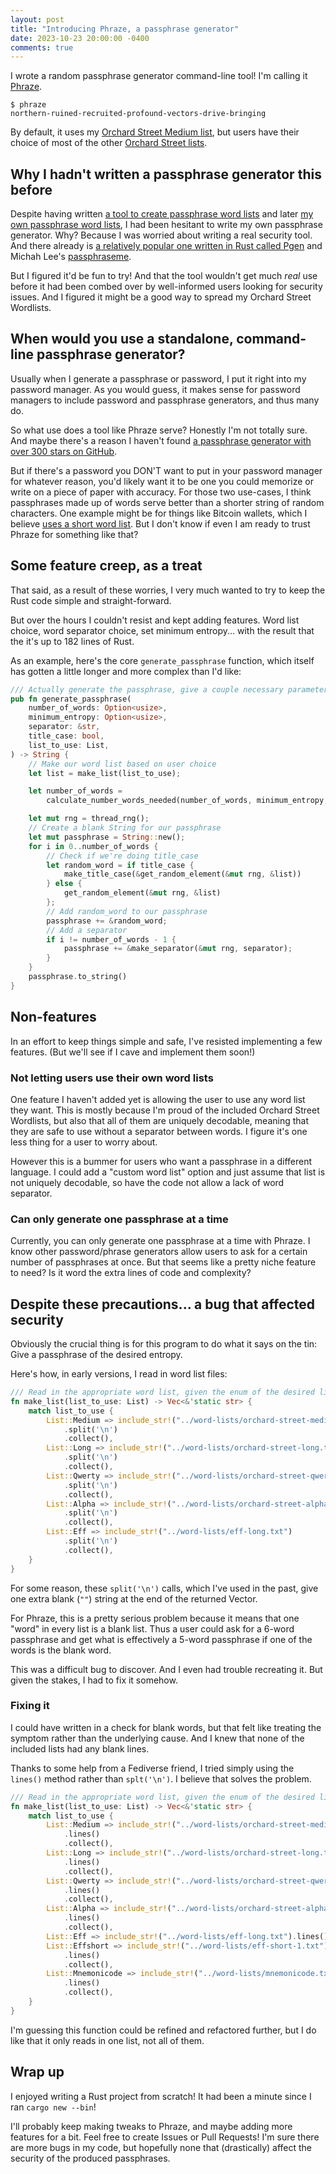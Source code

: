 ```yaml
---
layout: post
title: "Introducing Phraze, a passphrase generator"
date: 2023-10-23 20:00:00 -0400
comments: true
---
```


I wrote a random passphrase generator command-line tool! I'm calling it [Phraze](https://github.com/sts10/phraze).

```
$ phraze
northern-ruined-recruited-profound-vectors-drive-bringing
```

By default, it uses my [Orchard Street Medium list](https://github.com/sts10/orchard-street-wordlists#orchard-street-medium-list), but users have their choice of most of the other [Orchard Street lists](https://github.com/sts10/orchard-street-wordlists).

## Why I hadn't written a passphrase generator this before
Despite having written [a tool to create passphrase word lists](https://github.com/sts10/tidy) and later [my own passphrase word lists](https://github.com/sts10/orchard-street-wordlists), I had been hesitant to write my own passphrase generator. Why? Because I was worried about writing a real security tool. And there already is [a relatively popular one written in Rust called Pgen](https://github.com/ctsrc/Pgen) and Michah Lee's [passphraseme](https://github.com/micahflee/passphraseme). 

But I figured it'd be fun to try! And that the tool wouldn't get much _real_ use before it had been combed over by well-informed users looking for security issues. And I figured it might be a good way to spread my Orchard Street Wordlists.

## When would you use a standalone, command-line passphrase generator?

Usually when I generate a passphrase or password, I put it right into my password manager. As you would guess, it makes sense for password managers to include password and passphrase generators, and thus many do.

So what use does a tool like Phraze serve? Honestly I'm not totally sure. And maybe there's a reason I haven't found [a passphrase generator with over 300 stars on GitHub](https://github.com/topics/passphrase-generator). 

But if there's a password you DON'T want to put in your password manager for whatever reason, you'd likely want it to be one you could memorize or write on a piece of paper with accuracy. For those two use-cases, I think passphrases made up of words serve better than a shorter string of random characters. One example might be for things like Bitcoin wallets, which I believe [uses a short word list](https://github.com/bitcoin/bips/blob/master/bip-0039/english.txt). But I don't know if even I am ready to trust Phraze for something like that?

## Some feature creep, as a treat
That said, as a result of these worries, I very much wanted to try to keep the Rust code simple and straight-forward.

But over the hours I couldn't resist and kept adding features. Word list choice, word separator choice, set minimum entropy... with the result that the it's up to 182 lines of Rust.

As an example, here's the core `generate_passphrase` function, which itself has gotten a little longer and more complex than I'd like:

```rust
/// Actually generate the passphrase, give a couple necessary parameters.
pub fn generate_passphrase(
    number_of_words: Option<usize>,
    minimum_entropy: Option<usize>,
    separator: &str,
    title_case: bool,
    list_to_use: List,
) -> String {
    // Make our word list based on user choice
    let list = make_list(list_to_use);

    let number_of_words =
        calculate_number_words_needed(number_of_words, minimum_entropy, list.len());

    let mut rng = thread_rng();
    // Create a blank String for our passphrase
    let mut passphrase = String::new();
    for i in 0..number_of_words {
        // Check if we're doing title_case
        let random_word = if title_case {
            make_title_case(&get_random_element(&mut rng, &list))
        } else {
            get_random_element(&mut rng, &list)
        };
        // Add random_word to our passphrase
        passphrase += &random_word;
        // Add a separator
        if i != number_of_words - 1 {
            passphrase += &make_separator(&mut rng, separator);
        }
    }
    passphrase.to_string()
}
```

## Non-features

In an effort to keep things simple and safe, I've resisted implementing a few features. (But we'll see if I cave and implement them soon!)

### Not letting users use their own word lists

One feature I haven't added yet is allowing the user to use any word list they want. This is mostly because I'm proud of the included Orchard Street Wordlists, but also that all of them are uniquely decodable, meaning that they are safe to use without a separator between words. I figure it's one less thing for a user to worry about.

However this is a bummer for users who want a passphrase in a different language. I could add a "custom word list" option and just assume that list is not uniquely decodable, so have the code not allow a lack of word separator.

### Can only generate one passphrase at a time

Currently, you can only generate one passphrase at a time with Phraze. I know other password/phrase generators allow users to ask for a certain number of passphrases at once. But that seems like a pretty niche feature to need? Is it word the extra lines of code and complexity?

## Despite these precautions... a bug that affected security

Obviously the crucial thing is for this program to do what it says on the tin: Give a passphrase of the desired entropy.

Here's how, in early versions, I read in word list files:

```rust
/// Read in the appropriate word list, given the enum of the desired list
fn make_list(list_to_use: List) -> Vec<&'static str> {
    match list_to_use {
        List::Medium => include_str!("../word-lists/orchard-street-medium.txt")
            .split('\n')
            .collect(),
        List::Long => include_str!("../word-lists/orchard-street-long.txt")
            .split('\n')
            .collect(),
        List::Qwerty => include_str!("../word-lists/orchard-street-qwerty.txt")
            .split('\n')
            .collect(),
        List::Alpha => include_str!("../word-lists/orchard-street-alpha.txt")
            .split('\n')
            .collect(),
        List::Eff => include_str!("../word-lists/eff-long.txt")
            .split('\n')
            .collect(),
    }
}
```

For some reason, these `split('\n')` calls, which I've used in the past, give one extra blank (`""`) string at the end of the returned Vector.

For Phraze, this is a pretty serious problem because it means that one "word" in every list is a blank list. Thus a user could ask for a 6-word passphrase and get what is effectively a 5-word passphrase if one of the words is the blank word.

This was a difficult bug to discover. And I even had trouble recreating it. But given the stakes, I had to fix it somehow.

### Fixing it

I could have written in a check for blank words, but that felt like treating the symptom rather than the underlying cause. And I knew that none of the included lists had any blank lines.

Thanks to some help from a Fediverse friend, I tried simply using the `lines()` method rather than `splt('\n')`. I believe that solves the problem.

```rust
/// Read in the appropriate word list, given the enum of the desired list
fn make_list(list_to_use: List) -> Vec<&'static str> {
    match list_to_use {
        List::Medium => include_str!("../word-lists/orchard-street-medium.txt")
            .lines()
            .collect(),
        List::Long => include_str!("../word-lists/orchard-street-long.txt")
            .lines()
            .collect(),
        List::Qwerty => include_str!("../word-lists/orchard-street-qwerty.txt")
            .lines()
            .collect(),
        List::Alpha => include_str!("../word-lists/orchard-street-alpha.txt")
            .lines()
            .collect(),
        List::Eff => include_str!("../word-lists/eff-long.txt").lines().collect(),
        List::Effshort => include_str!("../word-lists/eff-short-1.txt")
            .lines()
            .collect(),
        List::Mnemonicode => include_str!("../word-lists/mnemonicode.txt")
            .lines()
            .collect(),
    }
}
```

I'm guessing this function could be refined and refactored further, but I do like that it only reads in one list, not all of them.

## Wrap up

I enjoyed writing a Rust project from scratch! It had been a minute since I ran `cargo new --bin`! 

I'll probably keep making tweaks to Phraze, and maybe adding more features for a bit. Feel free to create Issues or Pull Requests! I'm sure there are more bugs in my code, but hopefully none that (drastically) affect the security of the produced passphrases.

